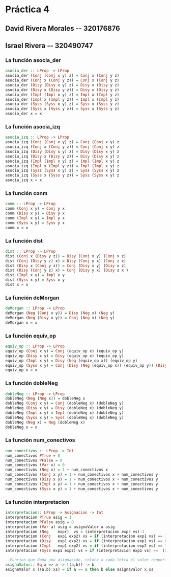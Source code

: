 # Práctica 4

## David Rivera Morales -- 320176876

## Israel Rivera -- 320490747

### La función asocia_der

<!-- explicacion aqui -->

```haskell
asocia_der :: LProp -> LProp
asocia_der (Conj (Conj x y) z) = Conj x (Conj y z)
asocia_der (Conj x (Conj y z)) = Conj x (Conj y z)
asocia_der (Disy (Disy x y) z) = Disy x (Disy y z)
asocia_der (Disy x (Disy y z)) = Disy x (Disy y z)
asocia_der (Impl (Impl x y) z) = Impl x (Impl y z)
asocia_der (Impl x (Impl y z)) = Impl x (Impl y z)
asocia_der (Syss (Syss x y) z) = Syss x (Syss y z)
asocia_der (Syss x (Syss y z)) = Syss x (Syss y z)
asocia_der x = x
```

### La función asocia_izq

<!-- explicacion aqui -->

```haskell
asocia_izq :: LProp -> LProp
asocia_izq (Conj (Conj x y) z) = Conj (Conj x y) z
asocia_izq (Conj x (Conj y z)) = Conj (Conj x y) z
asocia_izq (Disy (Disy x y) z) = Disy (Disy x y) z
asocia_izq (Disy x (Disy y z)) = Disy (Disy x y) z
asocia_izq (Impl (Impl x y) z) = Impl (Impl x y) z
asocia_izq (Impl x (Impl y z)) = Impl (Impl x y) z
asocia_izq (Syss (Syss x y) z) = Syss (Syss x y) z
asocia_izq (Syss x (Syss y z)) = Syss (Syss x y) z
asocia_izq x = x
```

### La función conm

<!-- La explicacion aqui -->

```haskell
conm :: LProp -> LProp
conm (Conj x y) = Conj y x
conm (Disy x y) = Disy y x
conm (Impl x y) = Impl y x
conm (Syss x y) = Syss y x
conm x = x
```

### La función dist

<!-- explicacion aqui -->

```haskell
dist :: LProp -> LProp
dist (Conj x (Disy y z)) = Disy (Conj x y) (Conj x z)
dist (Conj (Disy y z) x) = Disy (Conj y x) (Conj z x)
dist (Disy x (Conj y z)) = Conj (Disy x y) (Disy x z)
dist (Disy (Conj y z) x) = Conj (Disy y x) (Disy z x )
dist (Impl x y) = Impl x y
dist (Syss x y) = Syss x y
dist x = x
```

### La función deMorgan

<!-- la explicacion aqui -->

```haskell
deMorgan :: LProp -> LProp
deMorgan (Neg (Conj x y)) = Disy (Neg x) (Neg y)
deMorgan (Neg (Disy x y)) = Conj (Neg x) (Neg y)
deMorgan x = x
```

### La función equiv_op

<!-- explicacion aqui -->

```haskell
equiv_op :: LProp -> LProp
equiv_op (Conj x y) = Conj (equiv_op x) (equiv_op y)
equiv_op (Disy x y) = Disy (equiv_op x) (equiv_op y)
equiv_op (Impl x y) = Disy (Neg (equiv_op x)) (equiv_op y)
equiv_op (Syss x y) = Conj (Disy (Neg (equiv_op x)) (equiv_op y)) (Disy (Neg (equiv_op y)) (equiv_op x))
equiv_op x = x
```

### La función dobleNeg

<!-- explicacion aqui -->

```haskell
dobleNeg :: LProp -> LProp
dobleNeg (Neg (Neg x)) = dobleNeg x
dobleNeg (Conj x y) = Conj (dobleNeg x) (dobleNeg y)
dobleNeg (Disy x y) = Disy (dobleNeg x) (dobleNeg y)
dobleNeg (Impl x y) = Impl (dobleNeg x) (dobleNeg y)
dobleNeg (Syss x y) = Syss (dobleNeg x) (dobleNeg y)
dobleNeg (Neg x) = Neg (dobleNeg x)
dobleNeg x = x
```

### La función num_conectivos

<!-- explicacion aqui -->

```haskell
num_conectivos :: LProp -> Int
num_conectivos PTrue = 0
num_conectivos PFalse = 0
num_conectivos (Var x) = 0
num_conectivos (Neg x) = 1 + num_conectivos x
num_conectivos (Conj x y) = 1 + num_conectivos x + num_conectivos y
num_conectivos (Disy x y) = 1 + num_conectivos x + num_conectivos y
num_conectivos (Impl x y) = 1 + num_conectivos x + num_conectivos y
num_conectivos (Syss x y) = 1 + num_conectivos x + num_conectivos y
```

### La función interpretacion

<!-- explicacion aqui -->

```haskell
interpretacion:: LProp -> Asignacion -> Int
interpretacion PTrue asig = 1
interpretacion PFalse asig = 0
interpretacion (Var a) asig = asignaValor a asig
interpretacion (Neg    expr)  vs = (interpretacion expr vs)-1
interpretacion (Conj   exp1 exp2) vs = if (interpretacion exp1 vs) == 1 && (interpretacion exp2 vs) == 1 then 1 else 0
interpretacion (Disy   exp1 exp2) vs = if (interpretacion exp1 vs) == 0 || (interpretacion exp2 vs) == 0 then 1 else 0 --check this
interpretacion (Impl   exp1 exp2) vs = if (interpretacion exp2 vs) == 1 || (interpretacion exp1 vs)-1 == 0 then 0 else 1
interpretacion (Syss exp1 exp2) vs = if (interpretacion exp1 vs) ==  (interpretacion exp2 vs) then 1 else 0

--Funcion que dada una asignación, coloca a cada letra el valor requerido. Auxiliar de interpretación
asignaValor:: Eq a => a -> [(a,b)] -> b
asignaValor x ((a,b):xs) = if a == x then b else asignaValor x xs
```
